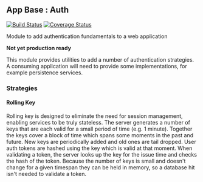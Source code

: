 ## App Base : Auth
[![Build Status](https://travis-ci.org/JFL110/app-base-auth.svg?branch=master)](https://travis-ci.org/JFL110/app-base-auth) [![Coverage Status](https://coveralls.io/repos/github/JFL110/app-base-auth/badge.svg)](https://coveralls.io/github/JFL110/app-base-auth)

Module to add authentication fundamentals to a web application 

__Not yet production ready__

This module provides utilities to add a number of authentication strategies. A consuming application will need to provide some implementations, for example persistence services.

### Strategies 

#### Rolling Key
Rolling key is designed to eliminate the need for session management, enabling services to be truly stateless. The server generates a number of keys that are each valid for a small period of time (e.g. 1 minute). Together the keys cover a block of time which spans some moments in the past and future. New keys are periodically added and old ones are tail dropped. User auth tokens are hashed using the key which is valid at that moment. When validating a token, the server looks up the key for the issue time and checks the hash of the token. Because the number of keys is small and doesn't change for a given timespan they can be held in memory, so a database hit isn't needed to validate a token.
